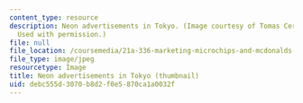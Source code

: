 ```yaml
---
content_type: resource
description: Neon advertisements in Tokyo. (Image courtesy of Tomas Cermak and stock.XCHNG.
  Used with permission.)
file: null
file_location: /coursemedia/21a-336-marketing-microchips-and-mcdonalds-debating-globalization-spring-2004/debc555d3070b8d2f0e5870ca1a0032f_21a-336s04-th.jpg
file_type: image/jpeg
resourcetype: Image
title: Neon advertisements in Tokyo (thumbnail)
uid: debc555d-3070-b8d2-f0e5-870ca1a0032f
---
```

